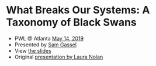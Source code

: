 # What Breaks Our Systems: A Taxonomy of Black Swans

- PWL @ Atlanta [May 14, 2019](https://www.meetup.com/Papers-We-Love-Atlanta/events/bhvjlpyzhbsb)
- Presented by [Sam Gassel](https://www.linkedin.com/in/samgassel/)
- View [the slides](https://github.com/papers-we-love/atlanta/blob/master/presentations/what-breaks-systems/black-swans.pdf)
- Original [presentation by Laura Nolan](https://www.usenix.org/conference/lisa18/presentation/nolan)
